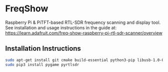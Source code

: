 FreqShow
========

Raspberry Pi &amp; PiTFT-based RTL-SDR frequency scanning and display tool.  See installation and usage instructions in the guide at: https://learn.adafruit.com/freq-show-raspberry-pi-rtl-sdr-scanner/overview

## Installation Instructions
```bash
sudo apt-get install git cmake build-essential python3-pip libusb-1.0-0-dev libsdl2-2.0-0 libatlas-base-dev librtlsdr0 pandoc python-numpy
sudo pip3 install pygame pyrtlsdr
```
